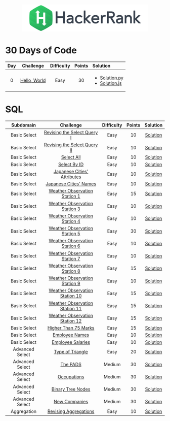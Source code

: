 <p align="center">
    <a href="https://www.hackerrank.com/DavidODW">
        <img height=85 src="hackerrank.svg">
    </a>
</p>

# 30 Days of Code

| Day |                              Challenge                               | Difficulty | Points | Solution                                                                                                                                                                             |
| :-: | :------------------------------------------------------------------: | :--------: | :----: | :----------------------------------------------------------------------------------------------------------------------------------------------------------------------------------- |
|  0  | [Hello, World](https://www.hackerrank.com/challenges/30-hello-world) |    Easy    |   30   | <ul ><li>[Solution.py](30%20Days%20Of%20Code/Day%2000%20-%20Hello,%20World/day-00.py)</li><li>[Solution.js](30%20Days%20Of%20Code/Day%2000%20-%20Hello,%20World/day-00.py)</li></ul> |

# SQL

|    Subdomain    |                                                Challenge                                                 | Difficulty | Points |                                 Solution                                 |
| :-------------: | :------------------------------------------------------------------------------------------------------: | :--------: | :----: | :----------------------------------------------------------------------: |
|  Basic Select   |      [Revising the Select Query I](https://www.hackerrank.com/challenges/revising-the-select-query)      |    Easy    |   10   |       [Solution](SQL/Basic%20Select/revising-the-select-query.sql)       |
|  Basic Select   |    [Revising the Select Query II](https://www.hackerrank.com/challenges/revising-the-select-query-2)     |    Easy    |   10   |      [Solution](SQL/Basic%20Select/revising-the-select-query-2.sql)      |
|  Basic Select   |                    [Select All](https://www.hackerrank.com/challenges/select-all-sql)                    |    Easy    |   10   |              [Solution](SQL/Basic%20Select/select-all.sql)               |
|  Basic Select   |                    [Select By ID](https://www.hackerrank.com/challenges/select-by-id)                    |    Easy    |   10   |             [Solution](SQL/Basic%20Select/select-by-id.sql)              |
|  Basic Select   |     [Japanese Cities' Attributes](https://www.hackerrank.com/challenges/japanese-cities-attributes)      |    Easy    |   10   |      [Solution](SQL/Basic%20Select/japanese-cities-attributes.sql)       |
|  Basic Select   |           [Japanese Cities' Names](https://www.hackerrank.com/challenges/japanese-cities-name)           |    Easy    |   10   |         [Solution](SQL/Basic%20Select/japanese-cities-name.sql)          |
|  Basic Select   |  [Weather Observation Station 1](https://www.hackerrank.com/challenges/weather-observation-station-1/)   |    Easy    |   15   |     [Solution](SQL/Basic%20Select/weather-observation-station-1.sql)     |
|  Basic Select   |  [Weather Observation Station 3](https://www.hackerrank.com/challenges/weather-observation-station-3/)   |    Easy    |   10   |     [Solution](SQL/Basic%20Select/weather-observation-station-3.sql)     |
|  Basic Select   |  [Weather Observation Station 4](https://www.hackerrank.com/challenges/weather-observation-station-4/)   |    Easy    |   10   |     [Solution](SQL/Basic%20Select/weather-observation-station-4.sql)     |
|  Basic Select   |  [Weather Observation Station 5](https://www.hackerrank.com/challenges/weather-observation-station-5/)   |    Easy    |   30   |     [Solution](SQL/Basic%20Select/weather-observation-station-5.sql)     |
|  Basic Select   |  [Weather Observation Station 6](https://www.hackerrank.com/challenges/weather-observation-station-6/)   |    Easy    |   10   |     [Solution](SQL/Basic%20Select/weather-observation-station-6.sql)     |
|  Basic Select   |  [Weather Observation Station 7](https://www.hackerrank.com/challenges/weather-observation-station-7/)   |    Easy    |   10   |     [Solution](SQL/Basic%20Select/weather-observation-station-7.sql)     |
|  Basic Select   |  [Weather Observation Station 8](https://www.hackerrank.com/challenges/weather-observation-station-8/)   |    Easy    |   15   |     [Solution](SQL/Basic%20Select/weather-observation-station-8.sql)     |
|  Basic Select   |  [Weather Observation Station 9](https://www.hackerrank.com/challenges/weather-observation-station-9/)   |    Easy    |   10   |     [Solution](SQL/Basic%20Select/weather-observation-station-9.sql)     |
|  Basic Select   | [Weather Observation Station 10](https://www.hackerrank.com/challenges/weather-observation-station-10/)  |    Easy    |   15   |    [Solution](SQL/Basic%20Select/weather-observation-station-10.sql)     |
|  Basic Select   | [Weather Observation Station 11](https://www.hackerrank.com/challenges/weather-observation-station-11/)  |    Easy    |   15   |    [Solution](SQL/Basic%20Select/weather-observation-station-11.sql)     |
|  Basic Select   | [Weather Observation Station 12](https://www.hackerrank.com/challenges/weather-observation-station-12/)  |    Easy    |   15   |    [Solution](SQL/Basic%20Select/weather-observation-station-12.sql)     |
|  Basic Select   |            [Higher Than 75 Marks](https://www.hackerrank.com/challenges/more-than-75-marks/)             |    Easy    |   15   |          [Solution](SQL/Basic%20Select/more-than-75-marks.sql)           |
|  Basic Select   |                [Employee Names](https://www.hackerrank.com/challenges/name-of-employees/)                |    Easy    |   10   |           [Solution](SQL/Basic%20Select/name-of-employees.sql)           |
|  Basic Select   |             [Employee Salaries](https://www.hackerrank.com/challenges/salary-of-employees/)              |    Easy    |   10   |          [Solution](SQL/Basic%20Select/salary-of-employees.sql)          |
| Advanced Select |             [Type of Triangle](https://www.hackerrank.com/challenges/what-type-of-triangle/)             |    Easy    |   20   |       [Solution](SQL/Advanced%20Select/what-type-of-triangle.sql)        |
| Advanced Select |                       [The PADS](https://www.hackerrank.com/challenges/the-pads/)                        |   Medium   |   30   |              [Solution](SQL/Advanced%20Select/the-pads.sql)              |
| Advanced Select |                    [Occupations](https://www.hackerrank.com/challenges/occupations/)                     |   Medium   |   30   |            [Solution](SQL/Advanced%20Select/occupations.sql)             |
| Advanced Select |             [Binary Tree Nodes](https://www.hackerrank.com/challenges/binary-search-tree-1/)             |   Medium   |   30   |        [Solution](SQL/Advanced%20Select/binary-search-tree-1.sql)        |
| Advanced Select |                   [New Companies](https://www.hackerrank.com/challenges/the-company/)                    |   Medium   |   30   |            [Solution](SQL/Advanced%20Select/the-company.sql)             |
|   Aggregation   | [Revising Aggregations](https://www.hackerrank.com/challenges/revising-aggregations-the-count-function/) |    Easy    |   10   | [Solution](SQL/Aggregation/revising-aggregations-the-count-function.sql) |
